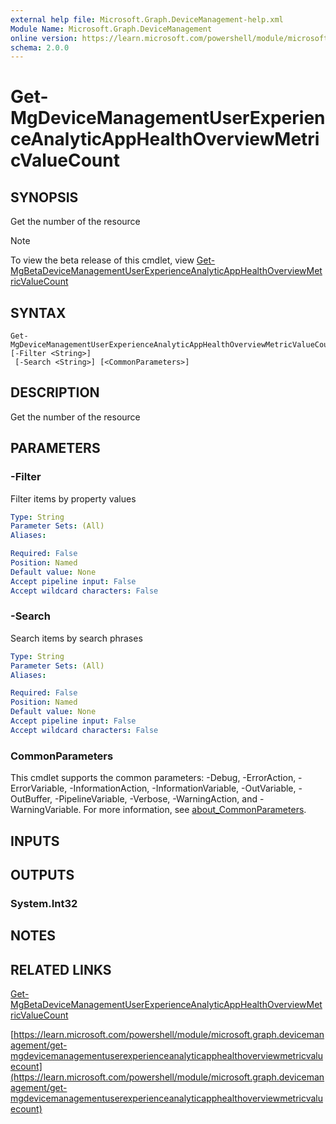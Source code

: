```yaml
---
external help file: Microsoft.Graph.DeviceManagement-help.xml
Module Name: Microsoft.Graph.DeviceManagement
online version: https://learn.microsoft.com/powershell/module/microsoft.graph.devicemanagement/get-mgdevicemanagementuserexperienceanalyticapphealthoverviewmetricvaluecount
schema: 2.0.0
---
```


# Get-MgDeviceManagementUserExperienceAnalyticAppHealthOverviewMetricValueCount

## SYNOPSIS
Get the number of the resource

> [!NOTE]
> To view the beta release of this cmdlet, view [Get-MgBetaDeviceManagementUserExperienceAnalyticAppHealthOverviewMetricValueCount](/powershell/module/Microsoft.Graph.Beta.DeviceManagement/Get-MgBetaDeviceManagementUserExperienceAnalyticAppHealthOverviewMetricValueCount?view=graph-powershell-beta)

## SYNTAX

```
Get-MgDeviceManagementUserExperienceAnalyticAppHealthOverviewMetricValueCount [-Filter <String>]
 [-Search <String>] [<CommonParameters>]
```

## DESCRIPTION
Get the number of the resource

## PARAMETERS

### -Filter
Filter items by property values

```yaml
Type: String
Parameter Sets: (All)
Aliases:

Required: False
Position: Named
Default value: None
Accept pipeline input: False
Accept wildcard characters: False
```

### -Search
Search items by search phrases

```yaml
Type: String
Parameter Sets: (All)
Aliases:

Required: False
Position: Named
Default value: None
Accept pipeline input: False
Accept wildcard characters: False
```

### CommonParameters
This cmdlet supports the common parameters: -Debug, -ErrorAction, -ErrorVariable, -InformationAction, -InformationVariable, -OutVariable, -OutBuffer, -PipelineVariable, -Verbose, -WarningAction, and -WarningVariable. For more information, see [about_CommonParameters](http://go.microsoft.com/fwlink/?LinkID=113216).

## INPUTS

## OUTPUTS

### System.Int32
## NOTES

## RELATED LINKS
[Get-MgBetaDeviceManagementUserExperienceAnalyticAppHealthOverviewMetricValueCount](/powershell/module/Microsoft.Graph.Beta.DeviceManagement/Get-MgBetaDeviceManagementUserExperienceAnalyticAppHealthOverviewMetricValueCount?view=graph-powershell-beta)

[https://learn.microsoft.com/powershell/module/microsoft.graph.devicemanagement/get-mgdevicemanagementuserexperienceanalyticapphealthoverviewmetricvaluecount](https://learn.microsoft.com/powershell/module/microsoft.graph.devicemanagement/get-mgdevicemanagementuserexperienceanalyticapphealthoverviewmetricvaluecount)



